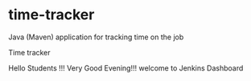# time-tracker
Java (Maven) application for tracking time on the job

Time tracker

Hello Students !!! Very Good Evening!!! welcome to Jenkins Dashboard

